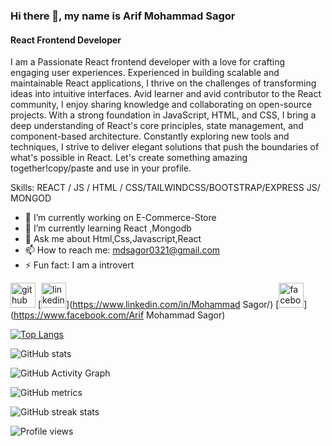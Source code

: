 
### Hi there 👋, my name is Arif Mohammad Sagor
####  React Frontend Developer

I am a Passionate React frontend developer with a love for crafting engaging user experiences. Experienced in building scalable and maintainable React applications, I thrive on the challenges of transforming ideas into intuitive interfaces. Avid learner and avid contributor to the React community, I enjoy sharing knowledge and collaborating on open-source projects. With a strong foundation in JavaScript, HTML, and CSS, I bring a deep understanding of React's core principles, state management, and component-based architecture. Constantly exploring new tools and techniques, I strive to deliver elegant solutions that push the boundaries of what's possible in React. Let's create something amazing together!copy/paste and use in your profile.

Skills:   REACT / JS / HTML / CSS/TAILWINDCSS/BOOTSTRAP/EXPRESS JS/ MONGOD

- 🔭 I’m currently working on E-Commerce-Store 
- 🌱 I’m currently learning React ,Mongodb 
- 💬 Ask me about Html,Css,Javascript,React 
- 📫 How to reach me: mdsagor0321@gmail.com 
- ⚡ Fun fact: I am a introvert 


[<img src='https://cdn.jsdelivr.net/npm/simple-icons@3.0.1/icons/github.svg' alt='github' height='40'>](https://github.com/Arif-Mohammad-Sagor)  [<img src='https://cdn.jsdelivr.net/npm/simple-icons@3.0.1/icons/linkedin.svg' alt='linkedin' height='40'>](https://www.linkedin.com/in/Mohammad Sagor/)  [<img src='https://cdn.jsdelivr.net/npm/simple-icons@3.0.1/icons/facebook.svg' alt='facebook' height='40'>](https://www.facebook.com/Arif Mohammad Sagor)  

[![Top Langs](https://github-readme-stats.vercel.app/api/top-langs/?username=Arif-Mohammad-Sagor)](https://github.com/anuraghazra/github-readme-stats)

![GitHub stats](https://github-readme-stats.vercel.app/api?username=Arif-Mohammad-Sagor&show_icons=true&count_private=true)  

![GitHub Activity Graph](https://activity-graph.herokuapp.com/graph?username=Arif-Mohammad-Sagor)  

![GitHub metrics](https://metrics.lecoq.io/Arif-Mohammad-Sagor)  

![GitHub streak stats](https://streak-stats.demolab.com/?user=Arif-Mohammad-Sagor)  

![Profile views](https://gpvc.arturio.dev/Arif-Mohammad-Sagor)  
